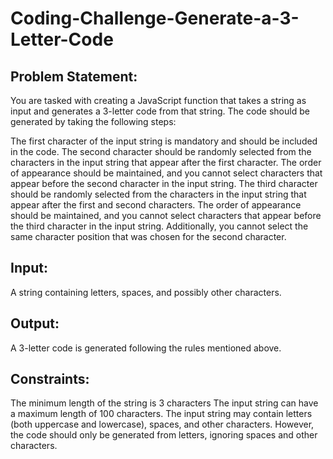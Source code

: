 # Coding-Challenge-Generate-a-3-Letter-Code

## Problem Statement:
You are tasked with creating a JavaScript function that takes a string as input and generates a 3-letter code from that string. The code should be generated by taking the following steps:

The first character of the input string is mandatory and should be included in the code.
The second character should be randomly selected from the characters in the input string that appear after the first character. The order of appearance should be maintained, and you cannot select characters that appear before the second character in the input string.
The third character should be randomly selected from the characters in the input string that appear after the first and second characters. The order of appearance should be maintained, and you cannot select characters that appear before the third character in the input string. Additionally, you cannot select the same character position that was chosen for the second character.

## Input:
A string containing letters, spaces, and possibly other characters.
## Output:
A 3-letter code is generated following the rules mentioned above.

## Constraints:
The minimum length of the string is 3 characters
The input string can have a maximum length of 100 characters.
The input string may contain letters (both uppercase and lowercase), spaces, and other characters. However, the code should only be generated from letters, ignoring spaces and other characters.
